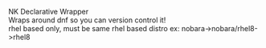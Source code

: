 NK Declarative Wrapper  
Wraps around dnf so you can version control it!  
rhel based only, must be same rhel based distro ex: nobara->nobara/rhel8->rhel8                       
